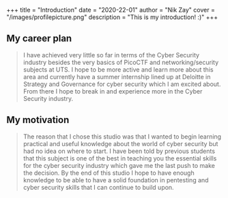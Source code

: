 +++
title = "Introduction"
date = "2020-22-01"
author = "Nik Zay"
cover = "/images/profilepicture.png"
description = "This is my introduction! :)"
+++

## My career plan
>I have achieved very little so far in terms of the Cyber Security industry besides the very basics of PicoCTF and networking/security subjects at UTS. I hope to be more active and learn more about this area and currently have a summer internship lined up at Deloitte in Strategy and Governance for cyber security which I am excited about. From there I hope to break in and experience more in the Cyber Security industry.

## My motivation
>The reason that I chose this studio was that I wanted to begin learning practical and useful knowledge about the world of cyber security but had no idea on where to start. I have been told by previous students that this subject is one of the best in teaching you the essential skills for the cyber security industry which gave me the last push to make the decision. By the end of this studio I hope to have enough knowledge to be able to have a solid foundation in pentesting and cyber security skills that I can continue to build upon.
